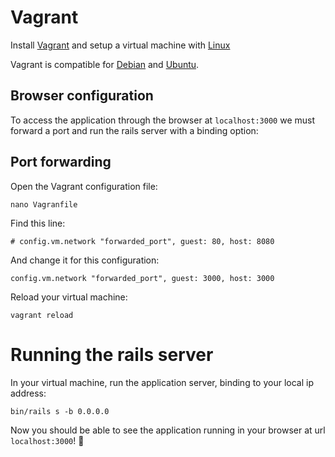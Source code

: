 # Vagrant

Install [Vagrant](https://www.vagrantup.com/) and setup a virtual machine with [Linux](prerequisites.md)

Vagrant is compatible for [Debian](/en/installation/debian.md) and [Ubuntu](/en/installation/ubuntu.md).

## Browser configuration

To access the application through the browser at `localhost:3000` we must forward a port and run the rails server with a binding option:

## Port forwarding
Open the Vagrant configuration file:

```
nano Vagranfile
```

Find this line:

```
# config.vm.network "forwarded_port", guest: 80, host: 8080
```

And change it for this configuration:

```
config.vm.network "forwarded_port", guest: 3000, host: 3000
```

Reload your virtual machine:

```
vagrant reload
```

# Running the rails server

In your virtual machine, run the application server, binding to your local ip address:

```
bin/rails s -b 0.0.0.0
```

Now you should be able to see the application running in your browser at url `localhost:3000`! :tada:
